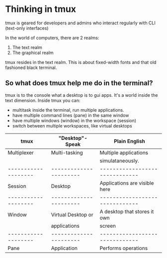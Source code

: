 # Thinking in tmux

tmux is geared for developers and admins who interact regularly with
CLI (text-only interfaces)

In the world of computers, there are 2 realms:

1. The text realm
2. The graphical realm

tmux resides in the text realm. This is about fixed-width fonts and that
old fashioned black terminal.

## So what does tmux help me do in the terminal?

tmux is to the console what a desktop is to gui apps. It's a world inside
the text dimension. Inside tmux you can:

- multitask inside the terminal, run multiple applications.
- have multiple command lines (pane) in the same window
- have multiple windows (window) in the workspace (session)
- switch between multiple workspaces, like virtual desktops

|**tmux**               |**"Desktop"-Speak**       |**Plain English**                 |
|-------------------|----------------------|------------------------------|
|Multiplexer        |Multi-tasking         |Multiple applications         |
|                   |                      |simulataneously.              |
|-------------------|----------------------|------------------------------|
|Session            |Desktop               |Applications are visible here |
|-------------------|----------------------|------------------------------|
|Window             |Virtual Desktop or    |A desktop that stores it own  |
|                   |applications          |screen			  |
|-------------------|----------------------|------------------------------|
|Pane               |Application           |Performs operations           |

